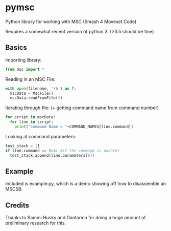 # pymsc
Python library for working with MSC (Smash 4 Moveset Code)

Requires a somewhat recent version of python 3. (>3.5 should be fine)

## Basics
Importing library:

```python
from msc import *
```

Reading in an MSC File:

```python
with open(filename, 'rb') as f:
  mscData = MscFile()
  mscData.readFromFile(f)
```

Iterating through file: (+ getting command name from command number)

```python
for script in mscData:
  for line in script:
    print("Command Name = "+COMMAND_NAMES[line.command])
```

Looking at command parameters:

```python
test_stack = []
if line.command == 0xA: #if the command is pushInt
  test_stack.append(line.parameters[0])
```

## Example
Included is example.py, which is a demo showing off how to disassemble an MSCSB.

## Credits
Thanks to Sammi Husky and Dantarion for doing a huge amount of preliminary research for this.
